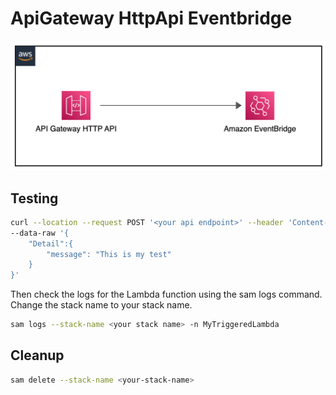 # ApiGateway HttpApi Eventbridge

![Block-diagram](./bloc-diagram.png)

## Testing

```sh
curl --location --request POST '<your api endpoint>' --header 'Content-Type: application/json' \
--data-raw '{
    "Detail":{
        "message": "This is my test"
    }
}'
```

Then check the logs for the Lambda function using the sam logs command. Change the stack name to your stack name.

```sh
sam logs --stack-name <your stack name> -n MyTriggeredLambda
```

## Cleanup

```bash
sam delete --stack-name <your-stack-name>
```
